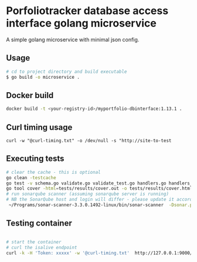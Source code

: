# Porfoliotracker database access interface golang microservice

A simple golang microservice with minimal json config. 


## Usage 

```bash
# cd to project directory and build executable
$ go build -o microservice .

```

## Docker build

```bash
docker build -t <your-registry-id>/myportfolio-dbinterface:1.13.1 .

```

## Curl timing usage
```
curl -w "@curl-timing.txt" -o /dev/null -s "http://site-to-test

```

## Executing tests
```bash
# clear the cache - this is optional
go clean -testcache
go test -v schema.go validate.go validate_test.go handlers.go handlers_test.go middleware.go middleware_test.go -coverprofile tests/results/cover.out
go tool cover -html=tests/results/cover.out -o tests/results/cover.html
# run sonarqube scanner (assuming sonarqube server is running)
# NB the SonarQube host and login will differ - please update it accordingly 
 ~/Programs/sonar-scanner-3.3.0.1492-linux/bin/sonar-scanner  -Dsonar.projectKey=portfoliotracker-stocks-dbinterface  -Dsonar.sources=.   -Dsonar.host.url=http://localhost:9009   -Dsonar.login=3b172e408d048820bc6a633b1c3f0097523e89f4 -Dsonar.go.coverage.reportPaths=tests/results/cover.out -Dsonar.exclusions=vendor/**,*_test.go,main.go,connectors.go,tests/**

```
## Testing container 
```bash

# start the container
# curl the isalive endpoint
curl -k -H 'Token: xxxxx' -w '@curl-timing.txt'  http://127.0.0.1:9000/api/v1/sys/info/isalive

```
